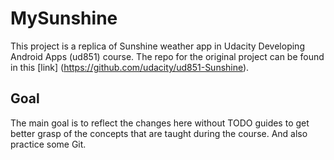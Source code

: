 # MySunshine
This project is a replica of Sunshine weather app in Udacity Developing Android Apps (ud851) course.
The repo for the original project can be found in this [link] (https://github.com/udacity/ud851-Sunshine).

## Goal
The main goal is to reflect the changes here without TODO guides to get better grasp of the concepts that are taught during the course.
And also practice some Git.
